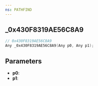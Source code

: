 ```yaml
---
ns: PATHFIND
---
```

## _0x430F8319AE56C8A9

```c
// 0x430F8319AE56C8A9
Any _0x430F8319AE56C8A9(Any p0, Any p1);
```

## Parameters
* **p0**:
* **p1**:
